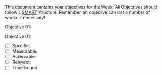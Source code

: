This document contains your objectives for the Week. All Objectives should follow a [SMART](https://www.forbes.com/advisor/business/smart-goals/) structure. Remember, an objective can last a number of weeks if necessary!


Objective 01:


Objective 01:

- [ ] Specific:
- [ ] Measurable:
- [ ] Achievable:
- [ ] Relevant:
- [ ] Time-bound: